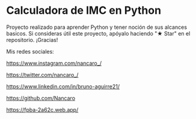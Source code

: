 # Calculadora de IMC en Python
 
Proyecto realizado para aprender Python y tener noción de sus alcances basicos. Si consideras útil este proyecto, apóyalo haciendo "★ Star" en el repositorio. ¡Gracias!

Mis redes sociales:

https://www.instagram.com/nancaro_/

https://twitter.com/nancaro_/

https://www.linkedin.com/in/bruno-aguirre21/

https://github.com/Nancaro

https://fpba-2a62c.web.app/
